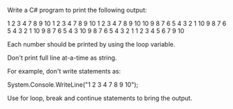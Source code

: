 Write a C# program to print the following output:

1 2 3 4 7 8 9 10
1 2 3 4 7 8 9 10
1 2 3 4 7 8 9 10
10 9 8 7 6 5 4 3 2 1
10 9 8 7 6 5 4 3 2 1
10 9 8 7 6 5 4 3
10 9 8 7 6 5 4 3 2 1
1 2 3 4 5 6 7 9 10


Each number should be printed by using the loop variable.

Don't print full line at-a-time as string.

For example, don't write statements as:

System.Console.WriteLine("1 2 3 4 7 8 9 10");



Use for loop, break and continue statements to bring the output.